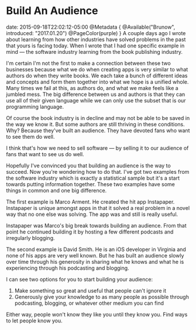 # Build An Audience
date: 2015-09-18T22:02:12-05:00
@Metadata {
  @Available("Brunow", introduced: "2017.01.20")
  @PageColor(purple)
}
A couple days ago I wrote about learning from how other industries have solved problems in the past that yours is facing today. When I wrote that I had one specific example in mind &mdash; the software industry learning from the book publishing industry.

I'm certain I'm not the first to make a connection between these two businesses because what we do when creating apps is very similar to what authors do when they write books. We each take a bunch of different ideas and concepts and form them together into what we hope is a unified whole. Many times we fail at this, as authors do, and what we make feels like a jumbled mess. The big difference between us and authors is that they can use all of their given language while we can only use the subset that is our programming language.

Of course the book industry is in decline and may not be able to be saved in the way we know it. But some authors are still thriving in these conditions. Why? Because they've built an audience. They have devoted fans who want to see them do well.

I think that's how we need to sell software &mdash; by selling it to our audience of fans that want to see us do well.

Hopefully I've convinced you that building an audience is the way to succeed. Now you're wondering how to do that. I've got two examples from the software industry which is exactly a statistical sample but it's a start towards putting information together. These two examples have some things in common and one big difference.

The first example is Marco Arment. He created the hit app Instapaper. Instapaper is unique amongst apps in that it solved a real problem in a novel way that no one else was solving. The app was and still is really useful.

Instapaper was Marco's big break towards building an audience. From that point he continued building it by hosting a few different podcasts and irregularly blogging.

The second example is David Smith. He is an iOS developer in Virginia and none of his apps are very well known. But he has built an audience slowly over time through his generosity in sharing what he knows and what he is experiencing through his podcasting and blogging.

I can see two options for you to start building your audience:

1) Make something so great and useful that people can't ignore it
2) Generously give your knowledge to as many people as possible through podcasting, blogging, or whatever other medium you can find

Either way, people won't know they like you until they know you. Find ways to let people know you.
